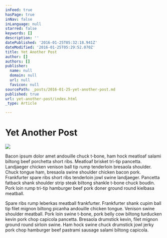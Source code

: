 ```yaml
---
inFeed: true
hasPage: true
inNav: false
inLanguage: null
starred: false
keywords: []
description: ''
datePublished: '2016-01-25T05:32:18.941Z'
dateModified: '2016-01-25T05:29:52.070Z'
title: Yet Another Post
author: []
authors: []
publisher:
  name: null
  domain: null
  url: null
  favicon: null
sourcePath: _posts/2016-01-25-yet-another-post.md
published: true
url: yet-another-post/index.html
_type: Article

---
```

# Yet Another Post
![](https://the-grid-user-content.s3-us-west-2.amazonaws.com/d8aa8484-8193-432c-9c1e-f5e84377ed77.jpg)

Bacon ipsum dolor amet andouille chuck t-bone, ham hock meatloaf salami biltong beef porchetta short ribs. Meatloaf brisket tri-tip pancetta. Landjaeger chicken venison ball tip rump tenderloin bresaola shoulder. Chuck tongue ham, bresaola swine shoulder chicken bacon pork. Frankfurter spare ribs short ribs tenderloin jowl swine landjaeger. Pancetta fatback shank shoulder strip steak biltong shankle t-bone chuck boudin. Pork loin rump tri-tip hamburger beef pork doner ground round kielbasa meatball.

Spare ribs rump leberkas meatball frankfurter. Frankfurter shank cupim ball tip filet mignon biltong picanha andouille chicken tongue. Venison swine shoulder meatball. Pork loin swine t-bone, pork belly cow biltong turducken kevin pork chop capicola pancetta. Bresaola drumstick kevin, filet mignon ground round sirloin swine. Ham hock swine chuck drumstick jowl jerky pork chop hamburger beef pastrami sausage salami biltong capicola.